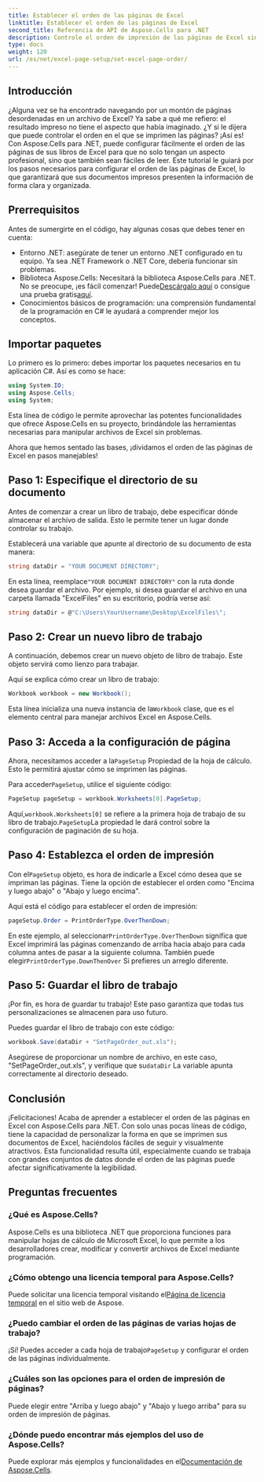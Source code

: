 ```yaml
---
title: Establecer el orden de las páginas de Excel
linktitle: Establecer el orden de las páginas de Excel
second_title: Referencia de API de Aspose.Cells para .NET
description: Controle el orden de impresión de las páginas de Excel sin esfuerzo con Aspose.Cells para .NET. Aprenda a personalizar su flujo de trabajo en esta guía paso a paso.
type: docs
weight: 120
url: /es/net/excel-page-setup/set-excel-page-order/
---
```

## Introducción

¿Alguna vez se ha encontrado navegando por un montón de páginas desordenadas en un archivo de Excel? Ya sabe a qué me refiero: el resultado impreso no tiene el aspecto que había imaginado. ¿Y si le dijera que puede controlar el orden en el que se imprimen las páginas? ¡Así es! Con Aspose.Cells para .NET, puede configurar fácilmente el orden de las páginas de sus libros de Excel para que no solo tengan un aspecto profesional, sino que también sean fáciles de leer. Este tutorial le guiará por los pasos necesarios para configurar el orden de las páginas de Excel, lo que garantizará que sus documentos impresos presenten la información de forma clara y organizada.

## Prerrequisitos

Antes de sumergirte en el código, hay algunas cosas que debes tener en cuenta:

- Entorno .NET: asegúrate de tener un entorno .NET configurado en tu equipo. Ya sea .NET Framework o .NET Core, debería funcionar sin problemas.
-  Biblioteca Aspose.Cells: Necesitará la biblioteca Aspose.Cells para .NET. No se preocupe, ¡es fácil comenzar! Puede[Descárgalo aquí](https://releases.aspose.com/cells/net/) o consigue una prueba gratis[aquí](https://releases.aspose.com/).
- Conocimientos básicos de programación: una comprensión fundamental de la programación en C# le ayudará a comprender mejor los conceptos.

## Importar paquetes

Lo primero es lo primero: debes importar los paquetes necesarios en tu aplicación C#. Así es como se hace:

```csharp
using System.IO;
using Aspose.Cells;
using System;
```

Esta línea de código le permite aprovechar las potentes funcionalidades que ofrece Aspose.Cells en su proyecto, brindándole las herramientas necesarias para manipular archivos de Excel sin problemas.

Ahora que hemos sentado las bases, ¡dividamos el orden de las páginas de Excel en pasos manejables!

## Paso 1: Especifique el directorio de su documento

Antes de comenzar a crear un libro de trabajo, debe especificar dónde almacenar el archivo de salida. Esto le permite tener un lugar donde controlar su trabajo. 

Establecerá una variable que apunte al directorio de su documento de esta manera:

```csharp
string dataDir = "YOUR DOCUMENT DIRECTORY";
```

 En esta línea, reemplace`"YOUR DOCUMENT DIRECTORY"` con la ruta donde desea guardar el archivo. Por ejemplo, si desea guardar el archivo en una carpeta llamada "ExcelFiles" en su escritorio, podría verse así:

```csharp
string dataDir = @"C:\Users\YourUsername\Desktop\ExcelFiles\";
```

## Paso 2: Crear un nuevo libro de trabajo


A continuación, debemos crear un nuevo objeto de libro de trabajo. Este objeto servirá como lienzo para trabajar.

Aquí se explica cómo crear un libro de trabajo:

```csharp
Workbook workbook = new Workbook();
```

 Esta línea inicializa una nueva instancia de la`Workbook` clase, que es el elemento central para manejar archivos Excel en Aspose.Cells.

## Paso 3: Acceda a la configuración de página


 Ahora, necesitamos acceder a la`PageSetup` Propiedad de la hoja de cálculo. Esto le permitirá ajustar cómo se imprimen las páginas.

 Para acceder`PageSetup`, utilice el siguiente código:

```csharp
PageSetup pageSetup = workbook.Worksheets[0].PageSetup;
```

 Aquí,`workbook.Worksheets[0]` se refiere a la primera hoja de trabajo de su libro de trabajo.`PageSetup`La propiedad le dará control sobre la configuración de paginación de su hoja.

## Paso 4: Establezca el orden de impresión


 Con el`PageSetup` objeto, es hora de indicarle a Excel cómo desea que se impriman las páginas. Tiene la opción de establecer el orden como "Encima y luego abajo" o "Abajo y luego encima".

Aquí está el código para establecer el orden de impresión:

```csharp
pageSetup.Order = PrintOrderType.OverThenDown;
```

 En este ejemplo, al seleccionar`PrintOrderType.OverThenDown` significa que Excel imprimirá las páginas comenzando de arriba hacia abajo para cada columna antes de pasar a la siguiente columna. También puede elegir`PrintOrderType.DownThenOver` Si prefieres un arreglo diferente.

## Paso 5: Guardar el libro de trabajo


¡Por fin, es hora de guardar tu trabajo! Este paso garantiza que todas tus personalizaciones se almacenen para uso futuro.

Puedes guardar el libro de trabajo con este código:

```csharp
workbook.Save(dataDir + "SetPageOrder_out.xls");
```

 Asegúrese de proporcionar un nombre de archivo, en este caso, "SetPageOrder_out.xls", y verifique que su`dataDir` La variable apunta correctamente al directorio deseado.

## Conclusión

¡Felicitaciones! Acaba de aprender a establecer el orden de las páginas en Excel con Aspose.Cells para .NET. Con solo unas pocas líneas de código, tiene la capacidad de personalizar la forma en que se imprimen sus documentos de Excel, haciéndolos fáciles de seguir y visualmente atractivos. Esta funcionalidad resulta útil, especialmente cuando se trabaja con grandes conjuntos de datos donde el orden de las páginas puede afectar significativamente la legibilidad. 

## Preguntas frecuentes

### ¿Qué es Aspose.Cells?
Aspose.Cells es una biblioteca .NET que proporciona funciones para manipular hojas de cálculo de Microsoft Excel, lo que permite a los desarrolladores crear, modificar y convertir archivos de Excel mediante programación.

### ¿Cómo obtengo una licencia temporal para Aspose.Cells?
 Puede solicitar una licencia temporal visitando el[Página de licencia temporal](https://purchase.aspose.com/temporary-license/) en el sitio web de Aspose.

### ¿Puedo cambiar el orden de las páginas de varias hojas de trabajo?
 ¡Sí! Puedes acceder a cada hoja de trabajo`PageSetup` y configurar el orden de las páginas individualmente.

### ¿Cuáles son las opciones para el orden de impresión de páginas?
Puede elegir entre "Arriba y luego abajo" y "Abajo y luego arriba" para su orden de impresión de páginas.

### ¿Dónde puedo encontrar más ejemplos del uso de Aspose.Cells?
 Puede explorar más ejemplos y funcionalidades en el[Documentación de Aspose.Cells](https://reference.aspose.com/cells/net/).